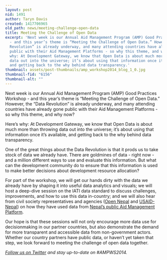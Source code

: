 ```yaml
---
layout: post
nid: 1491
author: Taryn Davis
created: 1417706965
old_path: news/meeting-challenge-open-data
title: Meeting the Challenge of Open Data
excerpt: 'Next week is our Annual Aid Management Program (AMP) Good Practices Workshop
  - and this year’s theme is “Meeting the Challenge of Open Data.” However, the “Data
  Revolution” is already underway, and many attending countries have already gone
  public with their Aid Management Platforms - so why this theme, and why now?Here’s
  why: At Development Gateway, we know that Open Data is about much more than throwing
  data out into the universe; it’s about using that information once it’s available,
  and getting back to the why behind data transparency.'
thumbnail: assets/post-thumbnails/amp_workshop2014_blog_1_0.jpg
thumbnail-fid: "6156"
thumbnail-alt: ""
---
```


Next week is our Annual Aid Management Program (AMP) Good Practices Workshop - and this year’s theme is “Meeting the Challenge of Open Data.” However, the “Data Revolution” is already underway, and many attending countries have already gone public with their Aid Management Platforms - so why this theme, and why now?

Here’s why: At Development Gateway, we know that Open Data is about much more than throwing data out into the universe; it’s about using that information once it’s available, and getting back to the why behind data transparency.

One of the great things about the Data Revolution is that it prods us to take stock of data we already have. There are goldmines of data - right now - and a million different ways to use and evaluate this information. But what can the development community do to ensure that this information is used to make better decisions about development resource allocation?

For part of the workshop, we will get our hands dirty with the data we already have by shaping it into useful data analytics and visuals; we will host a deep-dive session on the IATI data standard to discuss challenges, improvements, and how to use this data in-country; and we will also hear from civil society representatives and agencies ([Open Nepal](http://opennepal.net/) and [USAID-Nepal](http://www.usaid.gov/nepal)) on how they have used data from [Nepal’s public Aid Management Platform](http://portal.mof.gov.np/).

Our hope is that these sessions will not only encourage more data use for decisionmaking in our partner countries, but also demonstrate the demand for more transparent and accessible data from non-government actors. Whether our country partners have public data, or haven’t yet taken that step, we look forward to meeting the challenge of open data together.


*[Follow us on Twitter](https://twitter.com/DGateway) and stay up-to-date on #AMPWS2014.*
